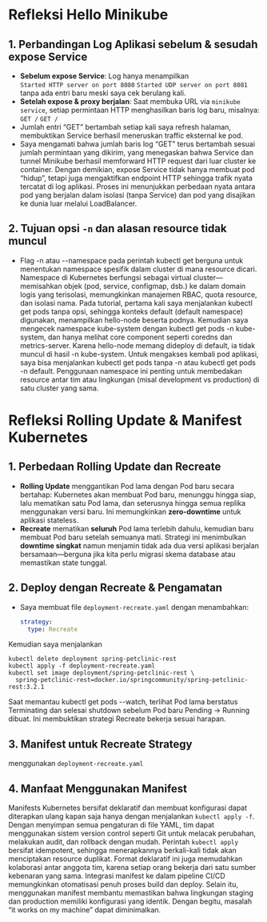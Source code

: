 # Refleksi Hello Minikube

## 1. Perbandingan Log Aplikasi sebelum & sesudah expose Service
- **Sebelum expose Service**: Log hanya menampilkan  
`Started HTTP server on port 8080`
`Started UDP server on port 8081`
tanpa ada entri baru meski saya cek berulang kali.  
- **Setelah expose & proxy berjalan**: Saat membuka URL via `minikube service`, setiap permintaan HTTP menghasilkan baris log baru, misalnya:  
`GET /`
`GET /`
- Jumlah entri “GET” bertambah setiap kali saya refresh halaman, membuktikan Service berhasil meneruskan traffic eksternal ke pod.  
- Saya mengamati bahwa jumlah baris log “GET” terus bertambah sesuai jumlah permintaan yang dikirim, yang menegaskan bahwa Service dan tunnel Minikube berhasil memforward HTTP request dari luar cluster ke container. Dengan demikian, expose Service tidak hanya membuat pod “hidup”, tetapi juga mengaktifkan endpoint HTTP sehingga trafik nyata tercatat di log aplikasi. Proses ini menunjukkan perbedaan nyata antara pod yang berjalan dalam isolasi (tanpa Service) dan pod yang disajikan ke dunia luar melalui LoadBalancer.

## 2. Tujuan opsi `-n` dan alasan resource tidak muncul
- Flag -n atau --namespace pada perintah kubectl get berguna untuk menentukan namespace spesifik dalam cluster di mana resource dicari. Namespace di Kubernetes berfungsi sebagai virtual cluster—memisahkan objek (pod, service, configmap, dsb.) ke dalam domain logis yang terisolasi, memungkinkan manajemen RBAC, quota resource, dan isolasi nama. Pada tutorial, pertama kali saya menjalankan kubectl get pods tanpa opsi, sehingga konteks default (default namespace) digunakan, menampilkan hello-node beserta podnya. Kemudian saya mengecek namespace kube-system dengan kubectl get pods -n kube-system, dan hanya melihat core component seperti coredns dan metrics-server. Karena hello-node memang dideploy di default, ia tidak muncul di hasil -n kube-system. Untuk mengakses kembali pod aplikasi, saya bisa menjalankan kubectl get pods tanpa -n atau kubectl get pods -n default. Penggunaan namespace ini penting untuk membedakan resource antar tim atau lingkungan (misal development vs production) di satu cluster yang sama.


# Refleksi Rolling Update & Manifest Kubernetes

## 1. Perbedaan Rolling Update dan Recreate  
- **Rolling Update** menggantikan Pod lama dengan Pod baru secara bertahap: Kubernetes akan membuat Pod baru, menunggu hingga siap, lalu mematikan satu Pod lama, dan seterusnya hingga semua replika menggunakan versi baru. Ini memungkinkan **zero-downtime** untuk aplikasi stateless.  
- **Recreate** mematikan **seluruh** Pod lama terlebih dahulu, kemudian baru membuat Pod baru setelah semuanya mati. Strategi ini menimbulkan **downtime singkat** namun menjamin tidak ada dua versi aplikasi berjalan bersamaan—berguna jika kita perlu migrasi skema database atau memastikan state tunggal.

## 2. Deploy dengan Recreate & Pengamatan  
- Saya membuat file `deployment-recreate.yaml` dengan menambahkan:
  ```yaml
  strategy:
    type: Recreate

Kemudian saya menjalankan

```
kubectl delete deployment spring-petclinic-rest
kubectl apply -f deployment-recreate.yaml
kubectl set image deployment/spring-petclinic-rest \
  spring-petclinic-rest=docker.io/springcommunity/spring-petclinic-rest:3.2.1

```

Saat memantau kubectl get pods --watch, terlihat Pod lama berstatus Terminating dan selesai shutdown sebelum Pod baru Pending → Running dibuat. Ini membuktikan strategi Recreate bekerja sesuai harapan.


## 3. Manifest untuk Recreate Strategy
menggunakan `deployment-recreate.yaml`

## 4. Manfaat Menggunakan Manifest

Manifests Kubernetes bersifat deklaratif dan membuat konfigurasi dapat diterapkan ulang kapan saja hanya dengan menjalankan `kubectl apply -f`. Dengan menyimpan semua pengaturan di file YAML, tim dapat menggunakan sistem version control seperti Git untuk melacak perubahan, melakukan audit, dan rollback dengan mudah. Perintah `kubectl apply` bersifat idempotent, sehingga menerapkannya berkali-kali tidak akan menciptakan resource duplikat. Format deklaratif ini juga memudahkan kolaborasi antar anggota tim, karena setiap orang bekerja dari satu sumber kebenaran yang sama. Integrasi manifest ke dalam pipeline CI/CD memungkinkan otomatisasi penuh proses build dan deploy. Selain itu, menggunakan manifest membantu memastikan bahwa lingkungan staging dan production memiliki konfigurasi yang identik. Dengan begitu, masalah “it works on my machine” dapat diminimalkan.  
